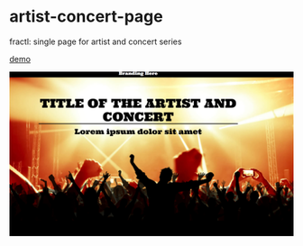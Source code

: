 # artist-concert-page
fractl: single page for artist and concert series

[demo](https://harrison1.github.io/artist-concert-page/)

![Alt text](screenshot1.png)
